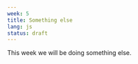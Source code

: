 ```yaml
---
week: 5
title: Something else
lang: js
status: draft
---
```


This week we will be doing something else.
